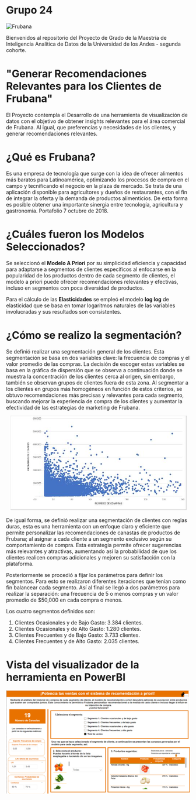 # Grupo 24

![Frubana](IMG/fondo_frubana_2.jpeg.png)

Bienvenidos al repositorio del Proyecto de Grado de la Maestría de Inteligencia Analítica de Datos de la Universidad de los Andes - segunda cohorte.

# "Generar Recomendaciones Relevantes para los Clientes de Frubana"
El Proyecto contempla el Desarrollo de una herramienta de visualización de datos con el objetivo de obtener insights relevantes para el área comercial de Frubana. Al igual, que preferencias y necesidades de los clientes, y generar recomendaciones
relevantes. 

# ¿Qué es Frubana?
Es una empresa de tecnología que surge con la idea de ofrecer alimentos más baratos para Latinoamérica, optimizando los procesos de compra en el campo y tecnificando el negocio en la plaza de mercado. Se trata de una aplicación disponible para agricultores y dueños de restaurantes, con el fin de integrar la oferta y la demanda de productos alimenticios. De esta forma es posible obtener una importante sinergia entre tecnología, agricultura y gastronomía. Portafolio 7 octubre de 2018.

# ¿Cuáles fueron los Modelos Seleccionados?
Se seleccionó el **Modelo A Priori** por su simplicidad eficiencia y capacidad para adaptarse a segmentos de clientes específicos al enfocarse en la popularidad de los productos dentro de cada segmento de clientes, el modelo a priori puede ofrecer recomendaciones
relevantes y efectivas, incluso en segmentos con poca diversidad de productos.

Para el cálculo de las **Elasticidades** se empleó el modelo **log log** de elasticidad que se basa en tomar logaritmos naturales de las variables involucradas y sus resultados son consistentes.

# ¿Cómo se realizo la segmentación?
Se definió realizar una segmentación general de los clientes. Esta segmentación se basa en dos variables clave: la frecuencia de compras y el valor promedio de las compras. La decisión de escoger estas variables se basa en la gráfica de dispersión que se observa a continuación donde se muestra la concentración de los clientes cerca al origen, sin embargo, también se observan grupos de clientes fuera de esta zona. Al segmentar a los clientes en grupos más homogéneos en función de estos criterios, se obtuvo recomendaciones más precisas y relevantes para cada segmento, buscando mejorar la experiencia de compra de los clientes y aumentar la efectividad de las estrategias de marketing de Frubana.

<div align="center">
  <img src="IMG/Entrega2_grafdisper.JPG" alt="Gráfico de Dispersión" />
</div>

De igual forma, se definió realizar una segmentación de clientes con reglas duras, esta es una herramienta con un enfoque claro y eficiente que permite personalizar las recomendaciones de canastas de productos de Frubana; al asignar a cada cliente a un segmento exclusivo según su comportamiento de compra. Esta estrategia permite ofrecer sugerencias más relevantes y atractivas, aumentando así la probabilidad de que los clientes realicen compras adicionales y mejoren su satisfacción con la plataforma.

Posteriormente se procedió a fijar los parámetros para definir los segmentos. Para esto se realizaron diferentes iteraciones que tenían como fin balancear cada segmento. Así al final se llegó a dos parámetros para realizar la separación: una frecuencia de 5 o menos compras y un valor promedio de $50,000 en cada compra o menos.

Los cuatro segmentos definidos son:
1. Clientes Ocasionales y de Bajo Gasto: 3.384 clientes.
2. Clientes Ocasionales y de Alto Gasto: 1.280 clientes.
3. Clientes Frecuentes y de Bajo Gasto: 3.733 clientes.
4. Clientes Frecuentes y de Alto Gasto: 2.035 clientes.

# Vista del visualizador de la herramienta en PowerBI

<div align="center">
  <img src="IMG/Tablero7.png" alt="Visualizador" />
</div>













